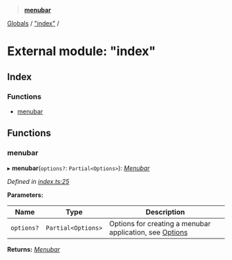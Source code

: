 > **[menubar](../README.md)**

[Globals](../globals.md) / ["index"](_index_.md) /

# External module: "index"

## Index

### Functions

* [menubar](_index_.md#menubar)

## Functions

###  menubar

▸ **menubar**(`options?`: `Partial<Options>`): *[Menubar](../classes/_menubar_.menubar.md)*

*Defined in [index.ts:25](https://github.com/adam-lynch/menubar/blob/6b93752/src/index.ts#L25)*

**Parameters:**

Name | Type | Description |
------ | ------ | ------ |
`options?` | `Partial<Options>` | Options for creating a menubar application, see [Options](../interfaces/_types_.options.md)  |

**Returns:** *[Menubar](../classes/_menubar_.menubar.md)*